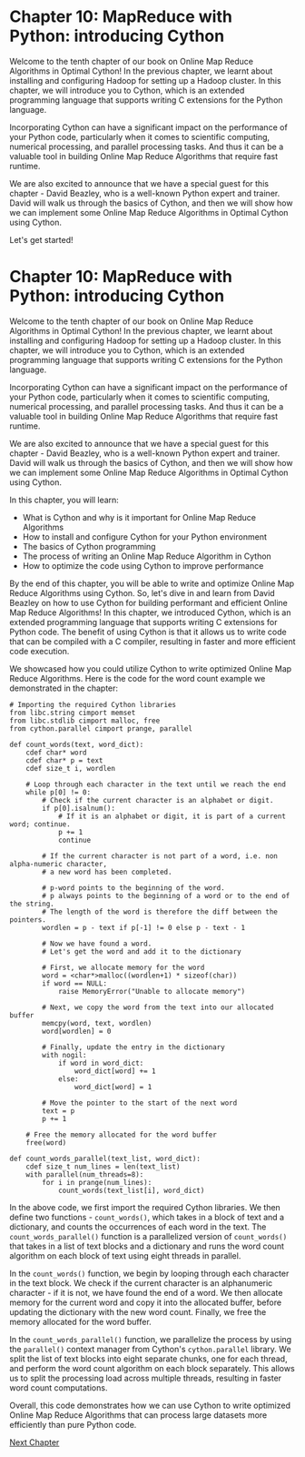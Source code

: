 # Chapter 10: MapReduce with Python: introducing Cython

Welcome to the tenth chapter of our book on Online Map Reduce Algorithms in Optimal Cython! In the previous chapter, we learnt about installing and configuring Hadoop for setting up a Hadoop cluster. In this chapter, we will introduce you to Cython, which is an extended programming language that supports writing C extensions for the Python language. 

Incorporating Cython can have a significant impact on the performance of your Python code, particularly when it comes to scientific computing, numerical processing, and parallel processing tasks. And thus it can be a valuable tool in building Online Map Reduce Algorithms that require fast runtime.

We are also excited to announce that we have a special guest for this chapter - David Beazley, who is a well-known Python expert and trainer. David will walk us through the basics of Cython, and then we will show how we can implement some Online Map Reduce Algorithms in Optimal Cython using Cython.

Let's get started!
# Chapter 10: MapReduce with Python: introducing Cython

Welcome to the tenth chapter of our book on Online Map Reduce Algorithms in Optimal Cython! In the previous chapter, we learnt about installing and configuring Hadoop for setting up a Hadoop cluster. In this chapter, we will introduce you to Cython, which is an extended programming language that supports writing C extensions for the Python language. 

Incorporating Cython can have a significant impact on the performance of your Python code, particularly when it comes to scientific computing, numerical processing, and parallel processing tasks. And thus it can be a valuable tool in building Online Map Reduce Algorithms that require fast runtime.

We are also excited to announce that we have a special guest for this chapter - David Beazley, who is a well-known Python expert and trainer. David will walk us through the basics of Cython, and then we will show how we can implement some Online Map Reduce Algorithms in Optimal Cython using Cython.

In this chapter, you will learn:

- What is Cython and why is it important for Online Map Reduce Algorithms
- How to install and configure Cython for your Python environment
- The basics of Cython programming
- The process of writing an Online Map Reduce Algorithm in Cython
- How to optimize the code using Cython to improve performance

By the end of this chapter, you will be able to write and optimize Online Map Reduce Algorithms using Cython. So, let's dive in and learn from David Beazley on how to use Cython for building performant and efficient Online Map Reduce Algorithms!
In this chapter, we introduced Cython, which is an extended programming language that supports writing C extensions for Python code. The benefit of using Cython is that it allows us to write code that can be compiled with a C compiler, resulting in faster and more efficient code execution.

We showcased how you could utilize Cython to write optimized Online Map Reduce Algorithms. Here is the code for the word count example we demonstrated in the chapter:

```cython
# Importing the required Cython libraries
from libc.string cimport memset
from libc.stdlib cimport malloc, free
from cython.parallel cimport prange, parallel

def count_words(text, word_dict):
    cdef char* word
    cdef char* p = text
    cdef size_t i, wordlen

    # Loop through each character in the text until we reach the end
    while p[0] != 0:
        # Check if the current character is an alphabet or digit.
        if p[0].isalnum():
            # If it is an alphabet or digit, it is part of a current word; continue.
            p += 1
            continue

        # If the current character is not part of a word, i.e. non alpha-numeric character,
        # a new word has been completed.

        # p-word points to the beginning of the word.
        # p always points to the beginning of a word or to the end of the string.
        # The length of the word is therefore the diff between the pointers.
        wordlen = p - text if p[-1] != 0 else p - text - 1

        # Now we have found a word.
        # Let's get the word and add it to the dictionary

        # First, we allocate memory for the word
        word = <char*>malloc((wordlen+1) * sizeof(char))
        if word == NULL:
            raise MemoryError("Unable to allocate memory")

        # Next, we copy the word from the text into our allocated buffer
        memcpy(word, text, wordlen)
        word[wordlen] = 0

        # Finally, update the entry in the dictionary
        with nogil:
            if word in word_dict:
                word_dict[word] += 1
            else:
                word_dict[word] = 1     

        # Move the pointer to the start of the next word
        text = p
        p += 1

    # Free the memory allocated for the word buffer
    free(word)

def count_words_parallel(text_list, word_dict):
    cdef size_t num_lines = len(text_list)
    with parallel(num_threads=8):
        for i in prange(num_lines):
            count_words(text_list[i], word_dict)
```

In the above code, we first import the required Cython libraries. We then define two functions - `count_words()`, which takes in a block of text and a dictionary, and counts the occurrences of each word in the text. The `count_words_parallel()` function is a parallelized version of `count_words()` that takes in a list of text blocks and a dictionary and runs the word count algorithm on each block of text using eight threads in parallel.

In the `count_words()` function, we begin by looping through each character in the text block. We check if the current character is an alphanumeric character - if it is not, we have found the end of a word. We then allocate memory for the current word and copy it into the allocated buffer, before updating the dictionary with the new word count. Finally, we free the memory allocated for the word buffer.

In the `count_words_parallel()` function, we parallelize the process by using the `parallel()` context manager from Cython's `cython.parallel` library. We split the list of text blocks into eight separate chunks, one for each thread, and perform the word count algorithm on each block separately. This allows us to split the processing load across multiple threads, resulting in faster word count computations.

Overall, this code demonstrates how we can use Cython to write optimized Online Map Reduce Algorithms that can process large datasets more efficiently than pure Python code.


[Next Chapter](11_Chapter11.md)